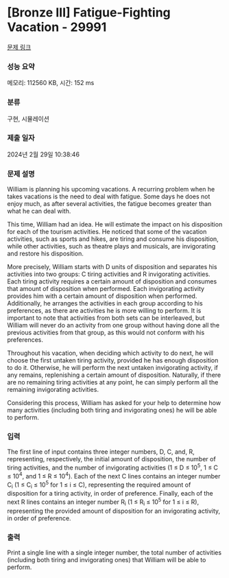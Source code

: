 # [Bronze III] Fatigue-Fighting Vacation - 29991 

[문제 링크](https://www.acmicpc.net/problem/29991) 

### 성능 요약

메모리: 112560 KB, 시간: 152 ms

### 분류

구현, 시뮬레이션

### 제출 일자

2024년 2월 29일 10:38:46

### 문제 설명

<p>William is planning his upcoming vacations. A recurring problem when he takes vacations is the need to deal with fatigue. Some days he does not enjoy much, as after several activities, the fatigue becomes greater than what he can deal with.</p>

<p>This time, William had an idea. He will estimate the impact on his disposition for each of the tourism activities. He noticed that some of the vacation activities, such as sports and hikes, are tiring and consume his disposition, while other activities, such as theatre plays and musicals, are invigorating and restore his disposition.</p>

<p>More precisely, William starts with D units of disposition and separates his activities into two groups: C tiring activities and R invigorating activities. Each tiring activity requires a certain amount of disposition and consumes that amount of disposition when performed. Each invigorating activity provides him with a certain amount of disposition when performed. Additionally, he arranges the activities in each group according to his preferences, as there are activities he is more willing to perform. It is important to note that activities from both sets can be interleaved, but William will never do an activity from one group without having done all the previous activities from that group, as this would not conform with his preferences.</p>

<p>Throughout his vacation, when deciding which activity to do next, he will choose the first untaken tiring activity, provided he has enough disposition to do it. Otherwise, he will perform the next untaken invigorating activity, if any remains, replenishing a certain amount of disposition. Naturally, if there are no remaining tiring activities at any point, he can simply perform all the remaining invigorating activities.</p>

<p>Considering this process, William has asked for your help to determine how many activities (including both tiring and invigorating ones) he will be able to perform.</p>

### 입력 

 <p>The first line of input contains three integer numbers, D, C, and, R, representing, respectively, the initial amount of disposition, the number of tiring activities, and the number of invigorating activities (1 ≤ D ≤ 10<sup>5</sup>, 1 ≤ C ≤ 10<sup>4</sup>, and 1 ≤ R ≤ 10<sup>4</sup>). Each of the next C lines contains an integer number C<sub>i</sub> (1 ≤ C<sub>i</sub> ≤ 10<sup>5</sup> for 1 ≤ i ≤ C), representing the required amount of disposition for a tiring activity, in order of preference. Finally, each of the next R lines contains an integer number R<sub>i</sub> (1 ≤ R<sub>i</sub> ≤ 10<sup>5</sup> for 1 ≤ i ≤ R), representing the provided amount of disposition for an invigorating activity, in order of preference.</p>

### 출력 

 <p>Print a single line with a single integer number, the total number of activities (including both tiring and invigorating ones) that William will be able to perform.</p>

